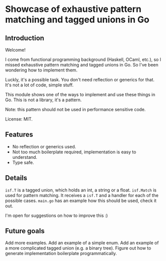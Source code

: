 # Showcase of exhaustive pattern matching and tagged unions in Go

## Introduction

Welcome!

I come from functional programming background (Haskell, OCaml, etc.), so I missed exhaustive pattern matching and tagged unions in Go. So I've been wondering how to implement them.

Luckly, it's a possible task. You don't need reflection or generics for that. It's not a lot of code, simple stuff.

This module shows one of the ways to implement and use these things in Go. This is not a library, it's a pattern.

Note: this pattern should not be used in performance sensitive code.

License: MIT.

## Features

- No reflection or generics used.
- Not too much boilerplate required, implementation is easy to understand.
- Type safe.

## Details

`isf.T` is a tagged union, which holds an int, a string or a float. `isf.Match` is used for pattern matching. It receives a `isf.T` and a handler for each of the possible cases. `main.go` has an example how this should be used, check it out.

I'm open for suggestions on how to improve this :)

## Future goals

Add more examples. Add an example of a simple enum. Add an example of a more complicated tagged union (e.g. a binary tree). Figure out how to generate implementation boilerplate programmatically.
